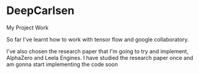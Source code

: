 # DeepCarlsen
My Project Work

So far I've learnt how to work with tensor flow and google collaboratory. 

I've also chosen the research paper that I'm going to try and implement, AlphaZero and Leela Engines. I have studied the research paper once and am gonna start implementing the code soon
